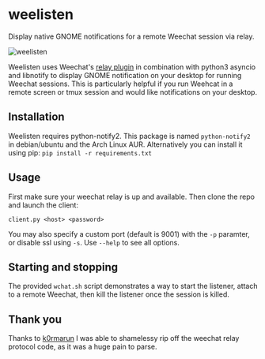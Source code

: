 # weelisten
Display native GNOME notifications for a remote Weechat session via relay.

![weelisten](https://m51.io/misc/weelisten.png)

Weelisten uses Weechat's [relay plugin](https://weechat.org/files/doc/stable/weechat_user.en.html#relay_plugin)
in combination with python3 asyncio and libnotify to display GNOME notification on your desktop
for running Weechat sessions. This is particularly helpful if you run Weehcat in a remote
screen or tmux session and would like notifications on your desktop.

## Installation
Weelisten requires python-notify2. This package is named `python-notify2` in debian/ubuntu
and the Arch Linux AUR. Alternatively you can install it using pip: `pip install -r requirements.txt`

## Usage
First make sure your weechat relay is up and available. Then clone the repo and launch the client:

`client.py <host> <password>`

You may also specify a custom port (default is 9001) with the `-p` paramter, or
disable ssl using `-s`. Use `--help` to see all options.

## Starting and stopping
The provided `wchat.sh` script demonstrates a way to start the listener, attach
to a remote Weechat, then kill the listener once the session is killed.

## Thank you
Thanks to [k0rmarun](https://github.com/k0rmarun/pyweechat) I was able to shamelessy
rip off the weechat relay protocol code, as it was a huge pain to parse.
